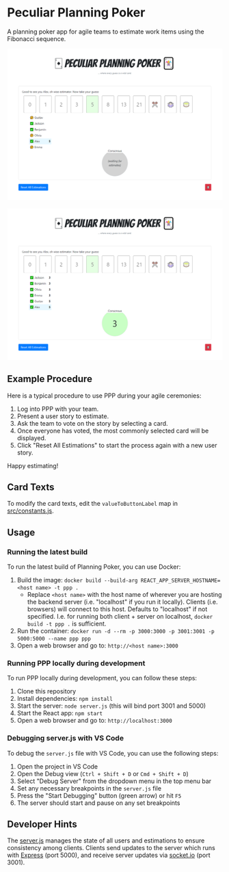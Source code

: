 # Peculiar Planning Poker

A planning poker app for agile teams to estimate work items using the Fibonacci sequence.

<p align="center">
  <kbd>
    <img src="readme/screen1.png" alt="Screenshot of PPP" />
  </kbd>
  <br/>
  <br/>
  <kbd>
    <img src="readme/screen2.png" alt="Screenshot of PPP" />
  </kbd>
</p>

## Example Procedure

Here is a typical procedure to use PPP during your agile ceremonies:

1. Log into PPP with your team.
2. Present a user story to estimate.
3. Ask the team to vote on the story by selecting a card.
4. Once everyone has voted, the most commonly selected card will be displayed.
5. Click "Reset All Estimations" to start the process again with a new user story.

Happy estimating! 

## Card Texts

To modify the card texts, edit the `valueToButtonLabel` map in [src/constants.js](src/constants.js).

## Usage

### Running the latest build

To run the latest build of Planning Poker, you can use Docker:

1. Build the image: `docker build --build-arg REACT_APP_SERVER_HOSTNAME=<host name> -t ppp .` 
   * Replace `<host name>` with the host name of wherever you are hosting the backend server (i.e. "localhost" if you run it locally). Clients (i.e. browsers) will connect to this host. Defaults to "localhost" if not specified. I.e. for running both client + server on localhost, `docker build -t ppp .` is sufficient.
2. Run the container: `docker run -d --rm -p 3000:3000 -p 3001:3001 -p 5000:5000 --name ppp ppp`
3. Open a web browser and go to: `http://<host name>:3000`

### Running PPP locally during development

To run PPP locally during development, you can follow these steps:

1. Clone this repository
2. Install dependencies: `npm install`
3. Start the server: `node server.js` (this will bind port 3001 and 5000)
4. Start the React app: `npm start`
5. Open a web browser and go to: `http://localhost:3000`

### Debugging server.js with VS Code

To debug the `server.js` file with VS Code, you can use the following steps:

1. Open the project in VS Code
2. Open the Debug view (`Ctrl + Shift + D` or `Cmd + Shift + D`)
3. Select "Debug Server" from the dropdown menu in the top menu bar
4. Set any necessary breakpoints in the `server.js` file
5. Press the "Start Debugging" button (green arrow) or hit `F5`
6. The server should start and pause on any set breakpoints


## Developer Hints
The [server.js](server.js) manages the state of all users and estimations to ensure consistency among clients. Clients send updates to the server which runs with [Express](https://expressjs.com/) (port 5000), and receive server updates via [socket.io](https://socket.io/) (port 3001).